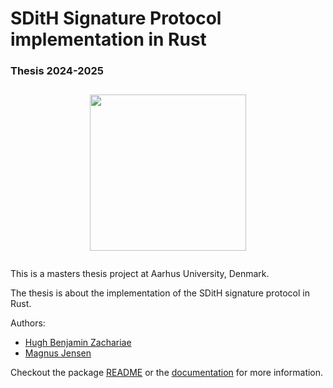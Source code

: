 # SDitH Signature Protocol implementation in Rust

### Thesis 2024-2025



<div style="display: flex; justify-content: center; margin: 2em;"><img src="https://github.com/user-attachments/assets/cb47e7e6-cfed-41d2-99a5-5db7e9fc67a4" width="250"></div>

This is a masters thesis project at Aarhus University, Denmark.

The thesis is about the implementation of the SDitH signature protocol in Rust. 

Authors:
-  [Hugh Benjamin Zachariae](https://github.com/arcuo)
-  [Magnus Jensen](https://github.com/Mactherobot)

Checkout the package [README](sdith/README.md) or the [documentation](https://mactherobot.github.io/sdith-rust) for more information.
